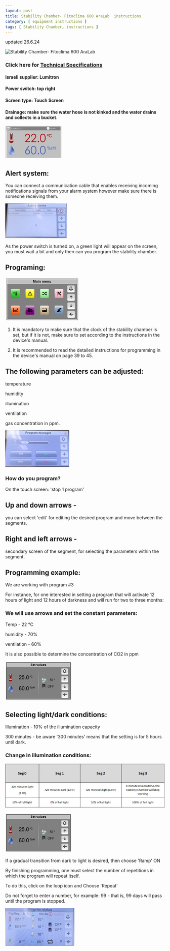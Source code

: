 ```yaml
---
layout: post
title: Stability Chamber- Fitoclima 600 AraLab  instructions 
category: [ equipment instructions ]
tags: [ Stability Chamber, instructions ]
---
```



updated 26.6.24

![Stability Chamber-
 Fitoclima 600 AraLab](https://github.com/RachelBober/RachelBober_Lab_Notebook/blob/master/images/Stability%20Chambers-%20Fitoclima%20600%20AraLab.jpg?raw=true)

 
### Click here for [ Technical Specifications ](https://aralab.pt/en/produto/fitoclima-600-1200-stability-testing-chambers/)
   
#### Israeli supplier: Lumitron

#### Power switch: top right 

#### Screen type: Touch Screen

#### Drainage: make sure the water hose is not kinked and the water drains and collects in a bucket.

![Main screen](https://github.com/RachelBober/RachelBober_Lab_Notebook/blob/master/images/Main%20screen.jpg?raw=true) 

## Alert system:
 You can connect a communication cable that enables receiving incoming notifications signals from your alarm system however make sure there is someone receiving them.

![ Alarm ](https://github.com/RachelBober/RachelBober_Lab_Notebook/blob/master/images/Alarm.jpg?raw=true)

As the power switch is turned on, a green light will appear on the screen, you must wait a bit and only then can you program the stability chamber.

## Programing: 

![ Main menu ](https://github.com/RachelBober/RachelBober_Lab_Notebook/blob/master/images/Main%20menu.jpg?raw=true)

1. It is mandatory to make sure that the clock of the stability chamber is set, but if it is not, make sure to set according to the instructions in the device's manual.

2. It is recommended to read the detailed instructions for programming in the device's manual on page 39 to 45.

## The following parameters can be adjusted: 

temperature

humidity

illumination

ventilation

gas concentration in ppm.

![Program Manger](https://github.com/RachelBober/RachelBober_Lab_Notebook/blob/master/images/Program%20manager.jpg?raw=true)

### How do you program?

On the touch screen: 'stop 1 program'

## Up and down arrows -
you can select 'edit' for editing the desired program and move between the segments.

## Right and left arrows -
secondary screen of the segment, for selecting the parameters within the segment.

## Programming example:
We are working with program #3 

For instance, for one interested in setting a program that will activate 12 hours of light and 12 hours of darkness and will run for two to three months: 

### We will use arrows and set the constant parameters:

Temp - 22 °C

humidity - 70%

ventilation - 60% 

It is also possible to determine the concentration of CO2 in ppm

![ set values ](https://github.com/RachelBober/RachelBober_Lab_Notebook/blob/master/images/set%20values.jpg?raw=true)

## Selecting light/dark conditions: 

Illumination - 10% of the illumination capacity

300 minutes - be aware '300 minutes' means that the setting is for 5 hours until dark.

### Change in illumination conditions:

![Program #3](https://github.com/RachelBober/RachelBober_Lab_Notebook/blob/master/images/program%20%233.jpg?raw=true)


![set values](https://github.com/RachelBober/RachelBober_Lab_Notebook/blob/master/images/set%20values.jpg?raw=true)

If a gradual transition from dark to light is desired, then choose 'Ramp' ON

By finishing programming, one must select the number of repetitions in which the program will repeat itself. 

To do this, click on the loop icon and Choose 'Repeat'  

Do not forget to enter a number, for example: 99 - that is, 99 days will pass until the program is stopped.

![Program status](https://github.com/RachelBober/RachelBober_Lab_Notebook/blob/master/images/Program%20status.jpg?raw=true)